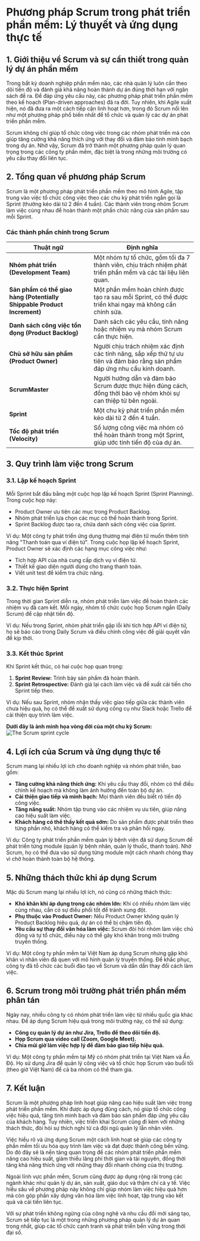 # Phương pháp Scrum trong phát triển phần mềm: Lý thuyết và ứng dụng thực tế

## 1. Giới thiệu về Scrum và sự cần thiết trong quản lý dự án phần mềm

Trong bất kỳ doanh nghiệp phần mềm nào, các nhà quản lý luôn cần theo dõi tiến độ và đánh giá khả năng hoàn thành dự án đúng thời hạn với ngân sách đề ra. Để đáp ứng yêu cầu này, các phương pháp phát triển phần mềm theo kế hoạch (Plan-driven approaches) đã ra đời. Tuy nhiên, khi Agile xuất hiện, nó đã đưa ra một cách tiếp cận linh hoạt hơn, trong đó Scrum nổi lên như một phương pháp phổ biến nhất để tổ chức và quản lý các dự án phát triển phần mềm.

Scrum không chỉ giúp tổ chức công việc trong các nhóm phát triển mà còn giúp tăng cường khả năng thích ứng với thay đổi và đảm bảo tính minh bạch trong dự án. Nhờ vậy, Scrum đã trở thành một phương pháp quản lý quan trọng trong các công ty phần mềm, đặc biệt là trong những môi trường có yêu cầu thay đổi liên tục.

## 2. Tổng quan về phương pháp Scrum

Scrum là một phương pháp phát triển phần mềm theo mô hình Agile, tập trung vào việc tổ chức công việc theo các chu kỳ phát triển ngắn gọi là Sprint (thường kéo dài từ 2 đến 4 tuần). Các thành viên trong nhóm Scrum làm việc cùng nhau để hoàn thành một phần chức năng của sản phẩm sau mỗi Sprint.

### Các thành phần chính trong Scrum

| Thuật ngữ | Định nghĩa |
|-----------|-----------|
| **Nhóm phát triển (Development Team)** | Một nhóm tự tổ chức, gồm tối đa 7 thành viên, chịu trách nhiệm phát triển phần mềm và các tài liệu liên quan. |
| **Sản phẩm có thể giao hàng (Potentially Shippable Product Increment)** | Một phần mềm hoàn chỉnh được tạo ra sau mỗi Sprint, có thể được triển khai ngay mà không cần chỉnh sửa. |
| **Danh sách công việc tồn đọng (Product Backlog)** | Danh sách các yêu cầu, tính năng hoặc nhiệm vụ mà nhóm Scrum cần thực hiện. |
| **Chủ sở hữu sản phẩm (Product Owner)** | Người chịu trách nhiệm xác định các tính năng, sắp xếp thứ tự ưu tiên và đảm bảo rằng sản phẩm đáp ứng nhu cầu kinh doanh. |
| **ScrumMaster** | Người hướng dẫn và đảm bảo Scrum được thực hiện đúng cách, đồng thời bảo vệ nhóm khỏi sự can thiệp từ bên ngoài. |
| **Sprint** | Một chu kỳ phát triển phần mềm kéo dài từ 2 đến 4 tuần. |
| **Tốc độ phát triển (Velocity)** | Số lượng công việc mà nhóm có thể hoàn thành trong một Sprint, giúp ước tính tiến độ của dự án. |

## 3. Quy trình làm việc trong Scrum

### 3.1. Lập kế hoạch Sprint

Mỗi Sprint bắt đầu bằng một cuộc họp lập kế hoạch Sprint (Sprint Planning). Trong cuộc họp này:
- Product Owner ưu tiên các mục trong Product Backlog.
- Nhóm phát triển lựa chọn các mục có thể hoàn thành trong Sprint.
- Sprint Backlog được tạo ra, chứa danh sách công việc của Sprint.

Ví dụ:
Một công ty phát triển ứng dụng thương mại điện tử muốn thêm tính năng "Thanh toán qua ví điện tử". Trong cuộc họp lập kế hoạch Sprint, Product Owner sẽ xác định các hạng mục công việc như:
- Tích hợp API của nhà cung cấp dịch vụ ví điện tử.
- Thiết kế giao diện người dùng cho trang thanh toán.
- Viết unit test để kiểm tra chức năng.

### 3.2. Thực hiện Sprint

Trong thời gian Sprint diễn ra, nhóm phát triển làm việc để hoàn thành các nhiệm vụ đã cam kết. Mỗi ngày, nhóm tổ chức cuộc họp Scrum ngắn (Daily Scrum) để cập nhật tiến độ.

Ví dụ:
Nếu trong Sprint, nhóm phát triển gặp lỗi khi tích hợp API ví điện tử, họ sẽ báo cáo trong Daily Scrum và điều chỉnh công việc để giải quyết vấn đề kịp thời.

### 3.3. Kết thúc Sprint

Khi Sprint kết thúc, có hai cuộc họp quan trọng:
1. **Sprint Review:** Trình bày sản phẩm đã hoàn thành.
2. **Sprint Retrospective:** Đánh giá lại cách làm việc và đề xuất cải tiến cho Sprint tiếp theo.

Ví dụ:
Nếu sau Sprint, nhóm nhận thấy việc giao tiếp giữa các thành viên chưa hiệu quả, họ có thể đề xuất sử dụng công cụ như Slack hoặc Trello để cải thiện quy trình làm việc.


**Dưới đây là ảnh minh họa vòng đời của một chu kỳ Scrum:**
![ The Scrum sprint cycle](đường_dẫn_đến_hình_ảnh)

## 4. Lợi ích của Scrum và ứng dụng thực tế

Scrum mang lại nhiều lợi ích cho doanh nghiệp và nhóm phát triển, bao gồm:
- **Tăng cường khả năng thích ứng:** Khi yêu cầu thay đổi, nhóm có thể điều chỉnh kế hoạch mà không làm ảnh hưởng đến toàn bộ dự án.
- **Cải thiện giao tiếp và minh bạch:** Mọi thành viên đều biết rõ tiến độ công việc.
- **Tăng năng suất:** Nhóm tập trung vào các nhiệm vụ ưu tiên, giúp nâng cao hiệu suất làm việc.
- **Khách hàng có thể thấy kết quả sớm:** Do sản phẩm được phát triển theo từng phần nhỏ, khách hàng có thể kiểm tra và phản hồi ngay.

Ví dụ:
Công ty phát triển phần mềm quản lý bệnh viện đã sử dụng Scrum để phát triển từng module (quản lý bệnh nhân, quản lý thuốc, thanh toán). Nhờ Scrum, họ có thể đưa vào sử dụng từng module một cách nhanh chóng thay vì chờ hoàn thành toàn bộ hệ thống.

## 5. Những thách thức khi áp dụng Scrum

Mặc dù Scrum mang lại nhiều lợi ích, nó cũng có những thách thức:
- **Khó khăn khi áp dụng trong các nhóm lớn:** Khi có nhiều nhóm làm việc cùng nhau, cần có sự điều phối tốt để tránh xung đột.
- **Phụ thuộc vào Product Owner:** Nếu Product Owner không quản lý Product Backlog hiệu quả, dự án có thể bị chậm tiến độ.
- **Yêu cầu sự thay đổi văn hóa làm việc:** Scrum đòi hỏi nhóm làm việc chủ động và tự tổ chức, điều này có thể gây khó khăn trong môi trường truyền thống.

Ví dụ:
Một công ty phần mềm tại Việt Nam áp dụng Scrum nhưng gặp khó khăn vì nhân viên đã quen với mô hình quản lý truyền thống. Để khắc phục, công ty đã tổ chức các buổi đào tạo về Scrum và dần dần thay đổi cách làm việc.

## 6. Scrum trong môi trường phát triển phần mềm phân tán

Ngày nay, nhiều công ty có nhóm phát triển làm việc từ nhiều quốc gia khác nhau. Để áp dụng Scrum hiệu quả trong môi trường này, có thể sử dụng:
- **Công cụ quản lý dự án như Jira, Trello để theo dõi tiến độ.**
- **Họp Scrum qua video call (Zoom, Google Meet).**
- **Chia múi giờ làm việc hợp lý để đảm bảo giao tiếp hiệu quả.**

Ví dụ:
Một công ty phần mềm tại Mỹ có nhóm phát triển tại Việt Nam và Ấn Độ. Họ sử dụng Jira để quản lý công việc và tổ chức họp Scrum vào buổi tối (theo giờ Việt Nam) để cả ba nhóm có thể tham gia.

## 7. Kết luận

Scrum là một phương pháp linh hoạt giúp nâng cao hiệu suất làm việc trong phát triển phần mềm. Khi được áp dụng đúng cách, nó giúp tổ chức công việc hiệu quả, tăng tính minh bạch và đảm bảo sản phẩm đáp ứng yêu cầu của khách hàng. Tuy nhiên, việc triển khai Scrum cũng đi kèm với những thách thức, đòi hỏi sự thích nghi từ cả đội ngũ quản lý lẫn nhân viên.

Việc hiểu rõ và ứng dụng Scrum một cách linh hoạt sẽ giúp các công ty phần mềm tối ưu hóa quy trình làm việc và đạt được thành công bền vững. Do đó đây sẽ là nền tảng quan trọng để các nhóm phát triển phần mềm nâng cao hiệu suất, giảm thiểu lãng phí thời gian và tài nguyên, đồng thời tăng khả năng thích ứng với những thay đổi nhanh chóng của thị trường.

Ngoài lĩnh vực phần mềm, Scrum cũng được áp dụng rộng rãi trong các ngành khác như quản lý dự án, sản xuất, giáo dục và thậm chí cả y tế. Việc hiểu sâu về phương pháp này không chỉ giúp nhóm làm việc hiệu quả hơn mà còn góp phần xây dựng văn hóa làm việc linh hoạt, tập trung vào kết quả và cải tiến liên tục.

Với sự phát triển không ngừng của công nghệ và nhu cầu đổi mới sáng tạo, Scrum sẽ tiếp tục là một trong những phương pháp quản lý dự án quan trọng nhất, giúp các tổ chức cạnh tranh và phát triển bền vững trong thời đại số. 

